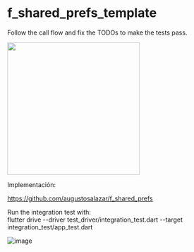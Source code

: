 # f_shared_prefs_template

Follow the call flow and fix the TODOs to make the tests pass.


<img src="https://user-images.githubusercontent.com/4458129/178773695-b5a7aa7d-fce4-4e72-952a-384c0f6ce924.gif" width="300" />

Implementación:

https://github.com/augustosalazar/f_shared_prefs

Run the integration test with:  
flutter drive --driver test_driver/integration_test.dart --target integration_test/app_test.dart

![image](https://github.com/user-attachments/assets/43f983e6-85ba-47e9-a57c-77ce9265a15a)

